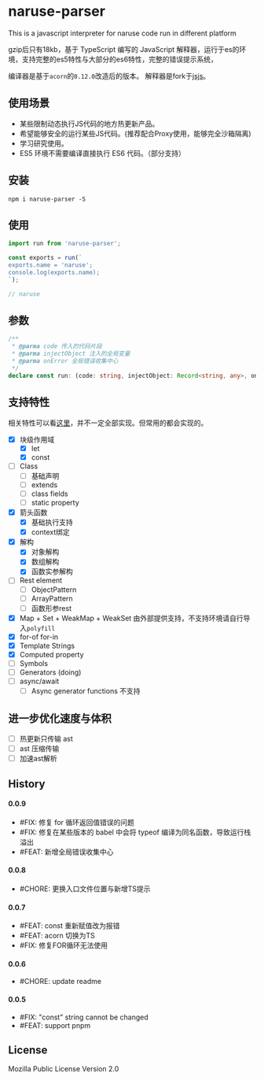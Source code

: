 # naruse-parser
This is a javascript interpreter for naruse code run in different platform

gzip后只有18kb，基于 TypeScript 编写的 JavaScript 解释器，运行于es的环境，支持完整的es5特性与大部分的es6特性，完整的错误提示系统，

编译器是基于`acorn`的`0.12.0`改造后的版本。
解释器是fork于[jsjs](https://github.com/bramblex/jsjs)。

## 使用场景
+  某些限制动态执行JS代码的地方热更新产品。
+  希望能够安全的运行某些JS代码。(推荐配合Proxy使用，能够完全沙箱隔离)
+  学习研究使用。
+  ES5 环境不需要编译直接执行 ES6 代码。（部分支持）

## 安装

```shell
npm i naruse-parser -S
```

## 使用

```javascript
import run from 'naruse-parser';

const exports = run(`
exports.name = 'naruse';
console.log(exports.name);
`);

// naruse

```

## 参数

```ts
/**
 * @parma code 传入的代码片段
 * @parma injectObject 注入的全局变量
 * @parma onError 全局错误收集中心
 */
declare const run: (code: string, injectObject: Record<string, any>, onError?: (e: Error) => void) => any;

```

## 支持特性

相关特性可以看[这里](https://babeljs.io/docs/en/learn/)，并不一定全部实现。但常用的都会实现的。

- [x] 块级作用域
  - [x] let
  - [x] const
- [ ] Class
  - [ ] 基础声明
  - [ ] extends
  - [ ] class fields
  - [ ] static property
- [x] 箭头函数
  - [x] 基础执行支持
  - [x] context绑定
- [x] 解构
  - [x] 对象解构
  - [x] 数组解构
  - [x] 函数实参解构
- [ ] Rest element
  - [ ] ObjectPattern
  - [ ] ArrayPattern
  - [ ] 函数形参rest
- [x] Map + Set + WeakMap + WeakSet 由外部提供支持，不支持环境请自行导入`polyfill`
- [x] for-of for-in
- [x] Template Strings
- [x] Computed property
- [ ] Symbols
- [ ] Generators (doing)
- [ ] async/await
  - [ ] Async generator functions 不支持

## 进一步优化速度与体积
- [ ] 热更新只传输 ast
- [ ] ast 压缩传输
- [ ] 加速ast解析

## History
#### 0.0.9
+ #FIX: 修复 for 循环返回值错误的问题
+ #FIX: 修复在某些版本的 babel 中会将 typeof 编译为同名函数，导致运行栈溢出
+ #FEAT: 新增全局错误收集中心
#### 0.0.8
+ #CHORE: 更换入口文件位置与新增TS提示
#### 0.0.7
+ #FEAT: const 重新赋值改为报错
+ #FEAT: acorn 切换为TS
+ #FIX: 修复FOR循环无法使用

#### 0.0.6
+ #CHORE: update readme
#### 0.0.5
+ #FIX:  "const" string cannot be changed
+ #FEAT: support pnpm

## License
Mozilla Public License Version 2.0
